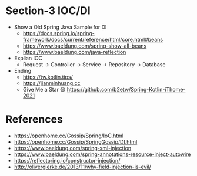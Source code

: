 # Section-3 IOC/DI
* Show a Old Spring Java Sample for DI
  * https://docs.spring.io/spring-framework/docs/current/reference/html/core.html#beans
  * https://www.baeldung.com/spring-show-all-beans
  * https://www.baeldung.com/java-reflection
* Explian IOC
  * Request -> Controller -> Service -> Repository -> Database
* Ending
  * https://tw.kotlin.tips/
  * https://jianminhuang.cc
  * Give Me a Star 😄 https://github.com/b2etw/Spring-Kotlin-iThome-2021

# References
* https://openhome.cc/Gossip/Spring/IoC.html
* https://openhome.cc/Gossip/SpringGossip/DI.html
* https://www.baeldung.com/spring-xml-injection
* https://www.baeldung.com/spring-annotations-resource-inject-autowire
* https://reflectoring.io/constructor-injection/
* http://olivergierke.de/2013/11/why-field-injection-is-evil/
